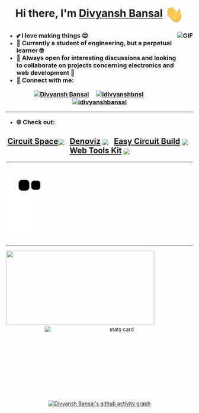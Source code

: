 <h1 align="Center">  Hi there, I'm <a href="https://idivyanshbansal.tk/">Divyansh Bansal</a>&nbsp;<img src="https://raw.githubusercontent.com/ABSphreak/ABSphreak/master/gifs/Hi.gif" width="50" valign="middle" ></h1>
<h3>
<img align="right" alt="GIF" height="160px" src="https://media.giphy.com/media/du3J3cXyzhj75IOgvA/giphy.gif">
 
- 💕 I love making things 😍
- 🔭 Currently a student of engineering, but a perpetual learner 🤓
- 👯 Always open for interesting discussions and looking to collaborate on projects concerning electronics and web development 🙂
- 📧  Connect with me:

 <p align="center">
 <a href="https://www.linkedin.com/in/idivyanshbansal/" target="blank"><img align="center" src="https://cdn-icons-png.flaticon.com/512/174/174857.png" alt="Divyansh Bansal" height="50" width="50" /></a>&nbsp;&nbsp;&nbsp;&nbsp;
<a href="https://twitter.com/idivyanshbnsl" target="blank"><img align="center" src="https://cdn.iconscout.com/icon/free/png-128/twitter-241-721979.png" alt="idivyanshbnsl" height="50" width="50" /></a> &nbsp;&nbsp;&nbsp;
<a href="https://www.instagram.com/idivyanshbansal/" target="blank"><img align="center" src="https://cdn.iconscout.com/icon/free/png-128/instagram-216-721958.png" alt="idivyanshbansal" height="50" width="50" /></a>
</p>

 ---
 
- 🌐 Check out: </h3>

<h2 align= "center"><a href="https://circuitspace.cf/">Circuit Space</a><img src="https://webtoolskit.online/assets/img/circuitspace.png" width="50" valign="middle" >&nbsp;&nbsp;
<a href="https://denoviz.web.app/">Denoviz</a> <img src="https://denoviz.web.app/assets/img/og.png" width="50" valign="middle" >&nbsp;&nbsp;
<a href="https://easycircuitbuild.tech/">Easy Circuit Build</a> <img src="https://webtoolskit.online/assets/img/easy-circuit-build.webp" width="50" valign="middle" >&nbsp;&nbsp;
<a href="https://webtoolskit.online/">Web Tools Kit</a> <img src="https://webtoolskit.online/assets/img/og.png" width="50" valign="middle" ></h2>


---

  <img src="https://raw.githubusercontent.com/idivyanshbansal/idivyanshbansal/output/github-contribution-grid-snake.svg">
  
---
<p>
 <a align= "center" href="https://github.com/idivyanshbansal">
  <img height="200px" width="400" src="https://github-readme-stats.vercel.app/api?username=idivyanshbansal&count_private=true&show_icons=true&title_color=FA8B00&text_color=FDFDFD&icon_color=FA8B00&bg_color=000000">
  <img align="right" alt= "stats card" height="200px" width="400" src="https://github-readme-streak-stats.herokuapp.com/?user=idivyanshbansal&theme=highcontrast">
</p>

![Divyansh Bansal's github activity graph](https://activity-graph.herokuapp.com/graph?username=idivyanshbansal&bg_color=000000&color=FDFDFD&line=D57803&point=FDFDFD&hide_title=true)
